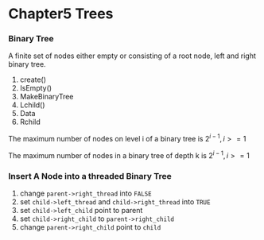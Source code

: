 # Chapter5 Trees

### Binary Tree

A finite set of nodes either empty or consisting of a root node, left and right binary tree.

1. create()
2. IsEmpty()
3. MakeBinaryTree
4. Lchild()
5. Data
6. Rchild

The maximum number of nodes on level i of a binary tree is $2^{i-1}, i >= 1$

The maximum number of nodes in a binary tree of depth k is $2^{i-1}, i >= 1$


### Insert A Node into a threaded Binary Tree

1. change `parent->right_thread` into `FALSE`
2. set `child->left_thread` and `child->right_thread` into `TRUE`
3. set `child->left_child` point to parent
4. set `child->right_child` to `parent->right_child`
5. change `parent->right_child` point to `child`